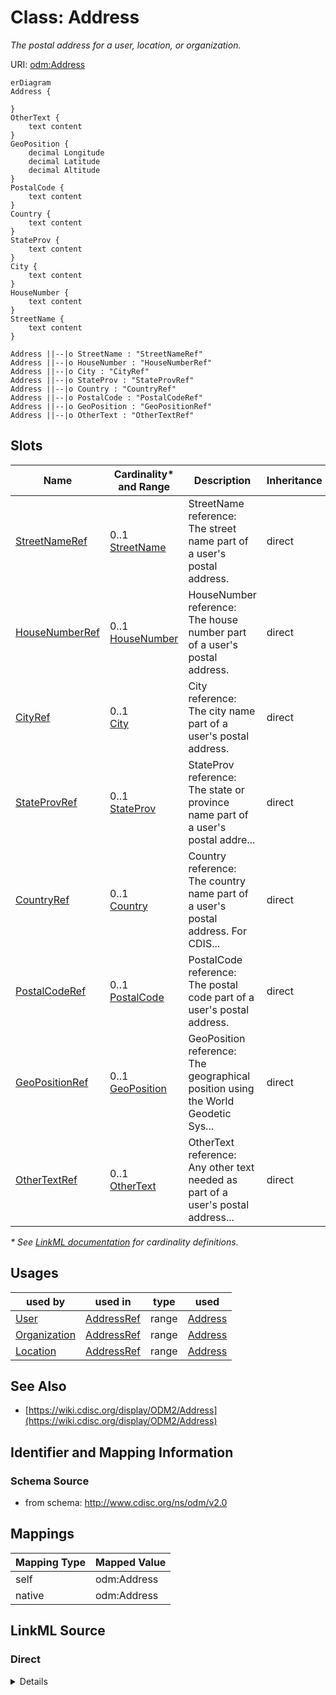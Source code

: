 # Class: Address

_The postal address for a user, location, or organization._




URI: [odm:Address](http://www.cdisc.org/ns/odm/v2.0/Address)


```mermaid
erDiagram
Address {

}
OtherText {
    text content  
}
GeoPosition {
    decimal Longitude  
    decimal Latitude  
    decimal Altitude  
}
PostalCode {
    text content  
}
Country {
    text content  
}
StateProv {
    text content  
}
City {
    text content  
}
HouseNumber {
    text content  
}
StreetName {
    text content  
}

Address ||--|o StreetName : "StreetNameRef"
Address ||--|o HouseNumber : "HouseNumberRef"
Address ||--|o City : "CityRef"
Address ||--|o StateProv : "StateProvRef"
Address ||--|o Country : "CountryRef"
Address ||--|o PostalCode : "PostalCodeRef"
Address ||--|o GeoPosition : "GeoPositionRef"
Address ||--|o OtherText : "OtherTextRef"

```



<!-- no inheritance hierarchy -->


## Slots

| Name | Cardinality* and Range | Description | Inheritance |
| ---  | --- | --- | --- |
| [StreetNameRef](StreetNameRef.md) | 0..1 <br/> [StreetName](StreetName.md) | StreetName reference: The street name part of a user's postal address. | direct |
| [HouseNumberRef](HouseNumberRef.md) | 0..1 <br/> [HouseNumber](HouseNumber.md) | HouseNumber reference: The house number part of a user's postal address. | direct |
| [CityRef](CityRef.md) | 0..1 <br/> [City](City.md) | City reference: The city name part of a user's postal address. | direct |
| [StateProvRef](StateProvRef.md) | 0..1 <br/> [StateProv](StateProv.md) | StateProv reference: The state or province name part of a user's postal addre... | direct |
| [CountryRef](CountryRef.md) | 0..1 <br/> [Country](Country.md) | Country reference: The country name part of a user's postal address. For CDIS... | direct |
| [PostalCodeRef](PostalCodeRef.md) | 0..1 <br/> [PostalCode](PostalCode.md) | PostalCode reference: The postal code part of a user's postal address. | direct |
| [GeoPositionRef](GeoPositionRef.md) | 0..1 <br/> [GeoPosition](GeoPosition.md) | GeoPosition reference: The geographical position using the World Geodetic Sys... | direct |
| [OtherTextRef](OtherTextRef.md) | 0..1 <br/> [OtherText](OtherText.md) | OtherText reference: Any other text needed as part of a user's postal address... | direct |

_* See [LinkML documentation](https://linkml.io/linkml/schemas/slots.html#slot-cardinality) for cardinality definitions._




## Usages

| used by | used in | type | used |
| ---  | --- | --- | --- |
| [User](User.md) | [AddressRef](AddressRef.md) | range | [Address](Address.md) |
| [Organization](Organization.md) | [AddressRef](AddressRef.md) | range | [Address](Address.md) |
| [Location](Location.md) | [AddressRef](AddressRef.md) | range | [Address](Address.md) |






## See Also

* [https://wiki.cdisc.org/display/ODM2/Address](https://wiki.cdisc.org/display/ODM2/Address)

## Identifier and Mapping Information







### Schema Source


* from schema: http://www.cdisc.org/ns/odm/v2.0





## Mappings

| Mapping Type | Mapped Value |
| ---  | ---  |
| self | odm:Address |
| native | odm:Address |





## LinkML Source

<!-- TODO: investigate https://stackoverflow.com/questions/37606292/how-to-create-tabbed-code-blocks-in-mkdocs-or-sphinx -->

### Direct

<details>
```yaml
name: Address
description: The postal address for a user, location, or organization.
from_schema: http://www.cdisc.org/ns/odm/v2.0
see_also:
- https://wiki.cdisc.org/display/ODM2/Address
rank: 1000
slots:
- StreetNameRef
- HouseNumberRef
- CityRef
- StateProvRef
- CountryRef
- PostalCodeRef
- GeoPositionRef
- OtherTextRef
slot_usage:
  StreetNameRef:
    name: StreetNameRef
    domain_of:
    - Address
    range: StreetName
    maximum_cardinality: 1
  HouseNumberRef:
    name: HouseNumberRef
    domain_of:
    - Address
    range: HouseNumber
    maximum_cardinality: 1
  CityRef:
    name: CityRef
    domain_of:
    - Address
    range: City
    maximum_cardinality: 1
  StateProvRef:
    name: StateProvRef
    domain_of:
    - Address
    range: StateProv
    maximum_cardinality: 1
  CountryRef:
    name: CountryRef
    domain_of:
    - Address
    range: Country
    maximum_cardinality: 1
  PostalCodeRef:
    name: PostalCodeRef
    domain_of:
    - Address
    range: PostalCode
    maximum_cardinality: 1
  GeoPositionRef:
    name: GeoPositionRef
    domain_of:
    - Address
    range: GeoPosition
    maximum_cardinality: 1
  OtherTextRef:
    name: OtherTextRef
    domain_of:
    - Address
    range: OtherText
    maximum_cardinality: 1
class_uri: odm:Address

```
</details>

### Induced

<details>
```yaml
name: Address
description: The postal address for a user, location, or organization.
from_schema: http://www.cdisc.org/ns/odm/v2.0
see_also:
- https://wiki.cdisc.org/display/ODM2/Address
rank: 1000
slot_usage:
  StreetNameRef:
    name: StreetNameRef
    domain_of:
    - Address
    range: StreetName
    maximum_cardinality: 1
  HouseNumberRef:
    name: HouseNumberRef
    domain_of:
    - Address
    range: HouseNumber
    maximum_cardinality: 1
  CityRef:
    name: CityRef
    domain_of:
    - Address
    range: City
    maximum_cardinality: 1
  StateProvRef:
    name: StateProvRef
    domain_of:
    - Address
    range: StateProv
    maximum_cardinality: 1
  CountryRef:
    name: CountryRef
    domain_of:
    - Address
    range: Country
    maximum_cardinality: 1
  PostalCodeRef:
    name: PostalCodeRef
    domain_of:
    - Address
    range: PostalCode
    maximum_cardinality: 1
  GeoPositionRef:
    name: GeoPositionRef
    domain_of:
    - Address
    range: GeoPosition
    maximum_cardinality: 1
  OtherTextRef:
    name: OtherTextRef
    domain_of:
    - Address
    range: OtherText
    maximum_cardinality: 1
attributes:
  StreetNameRef:
    name: StreetNameRef
    description: 'StreetName reference: The street name part of a user''s postal address.'
    from_schema: http://www.cdisc.org/ns/odm/v2.0
    rank: 1000
    identifier: false
    alias: StreetNameRef
    owner: Address
    domain_of:
    - Address
    range: StreetName
    maximum_cardinality: 1
  HouseNumberRef:
    name: HouseNumberRef
    description: 'HouseNumber reference: The house number part of a user''s postal
      address.'
    from_schema: http://www.cdisc.org/ns/odm/v2.0
    rank: 1000
    identifier: false
    alias: HouseNumberRef
    owner: Address
    domain_of:
    - Address
    range: HouseNumber
    maximum_cardinality: 1
  CityRef:
    name: CityRef
    description: 'City reference: The city name part of a user''s postal address.'
    from_schema: http://www.cdisc.org/ns/odm/v2.0
    rank: 1000
    identifier: false
    alias: CityRef
    owner: Address
    domain_of:
    - Address
    range: City
    maximum_cardinality: 1
  StateProvRef:
    name: StateProvRef
    description: 'StateProv reference: The state or province name part of a user''s
      postal address.'
    from_schema: http://www.cdisc.org/ns/odm/v2.0
    rank: 1000
    identifier: false
    alias: StateProvRef
    owner: Address
    domain_of:
    - Address
    range: StateProv
    maximum_cardinality: 1
  CountryRef:
    name: CountryRef
    description: 'Country reference: The country name part of a user''s postal address.
      For CDISC SDTM or trial registry applications, this must be represented by an
      ISO 3166 3-letter or US-GENC country code (e.g., FRA for France, JPN for Japan).'
    from_schema: http://www.cdisc.org/ns/odm/v2.0
    rank: 1000
    identifier: false
    alias: CountryRef
    owner: Address
    domain_of:
    - Address
    range: Country
    maximum_cardinality: 1
  PostalCodeRef:
    name: PostalCodeRef
    description: 'PostalCode reference: The postal code part of a user''s postal address.'
    from_schema: http://www.cdisc.org/ns/odm/v2.0
    rank: 1000
    identifier: false
    alias: PostalCodeRef
    owner: Address
    domain_of:
    - Address
    range: PostalCode
    maximum_cardinality: 1
  GeoPositionRef:
    name: GeoPositionRef
    description: 'GeoPosition reference: The geographical position using the World
      Geodetic System WGS84.'
    from_schema: http://www.cdisc.org/ns/odm/v2.0
    rank: 1000
    identifier: false
    alias: GeoPositionRef
    owner: Address
    domain_of:
    - Address
    range: GeoPosition
    maximum_cardinality: 1
  OtherTextRef:
    name: OtherTextRef
    description: 'OtherText reference: Any other text needed as part of a user''s
      postal address.'
    from_schema: http://www.cdisc.org/ns/odm/v2.0
    rank: 1000
    identifier: false
    alias: OtherTextRef
    owner: Address
    domain_of:
    - Address
    range: OtherText
    maximum_cardinality: 1
class_uri: odm:Address

```
</details>